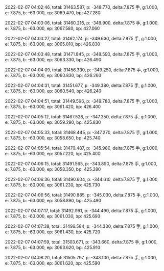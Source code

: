2022-02-07 04:02:46, total: 31463.587, p: -348.770, delta:7.875 手, g:1.000, e: 7.875, b: -63.000, ep: 3069.470, bp: 427.280

2022-02-07 04:03:06, total: 31460.216, p: -348.900, delta:7.875 手, g:1.000, e: 7.875, b: -63.000, ep: 3067.580, bp: 427.060

2022-02-07 04:03:27, total: 31462.174, p: -349.630, delta:7.875 手, g:1.000, e: 7.875, b: -63.000, ep: 3065.010, bp: 426.830

2022-02-07 04:03:48, total: 31471.845, p: -348.590, delta:7.875 手, g:1.000, e: 7.875, b: -63.000, ep: 3063.330, bp: 426.490

2022-02-07 04:04:09, total: 31456.330, p: -349.250, delta:7.875 手, g:1.000, e: 7.875, b: -63.000, ep: 3060.830, bp: 426.260

2022-02-07 04:04:31, total: 31451.677, p: -349.380, delta:7.875 手, g:1.000, e: 7.875, b: -63.000, ep: 3060.540, bp: 426.240

2022-02-07 04:04:51, total: 31449.596, p: -349.780, delta:7.875 手, g:1.000, e: 7.875, b: -63.000, ep: 3061.420, bp: 426.400

2022-02-07 04:05:12, total: 31467.528, p: -347.350, delta:7.875 手, g:1.000, e: 7.875, b: -63.000, ep: 3059.290, bp: 425.830

2022-02-07 04:05:33, total: 31468.445, p: -347.270, delta:7.875 手, g:1.000, e: 7.875, b: -63.000, ep: 3058.650, bp: 425.740

2022-02-07 04:05:54, total: 31470.487, p: -345.980, delta:7.875 手, g:1.000, e: 7.875, b: -63.000, ep: 3057.220, bp: 425.400

2022-02-07 04:06:15, total: 31491.565, p: -343.890, delta:7.875 手, g:1.000, e: 7.875, b: -63.000, ep: 3058.350, bp: 425.280

2022-02-07 04:06:36, total: 31490.604, p: -344.610, delta:7.875 手, g:1.000, e: 7.875, b: -63.000, ep: 3061.230, bp: 425.730

2022-02-07 04:06:56, total: 31490.885, p: -345.030, delta:7.875 手, g:1.000, e: 7.875, b: -63.000, ep: 3058.890, bp: 425.490

2022-02-07 04:07:17, total: 31492.961, p: -344.490, delta:7.875 手, g:1.000, e: 7.875, b: -63.000, ep: 3061.030, bp: 425.690

2022-02-07 04:07:38, total: 31496.584, p: -344.330, delta:7.875 手, g:1.000, e: 7.875, b: -63.000, ep: 3061.430, bp: 425.720

2022-02-07 04:07:59, total: 31503.671, p: -343.660, delta:7.875 手, g:1.000, e: 7.875, b: -63.000, ep: 3063.620, bp: 425.910

2022-02-07 04:08:20, total: 31505.797, p: -343.100, delta:7.875 手, g:1.000, e: 7.875, b: -63.000, ep: 3061.620, bp: 425.590